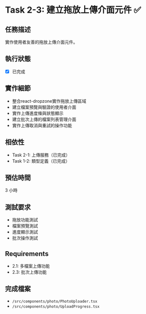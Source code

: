 # Task 2-3: 建立拖放上傳介面元件 ✅

## 任務描述
實作使用者友善的拖放上傳介面元件。

## 執行狀態
- [x] 已完成

## 實作細節
- 整合react-dropzone實作拖放上傳區域
- 建立檔案預覽與驗證的使用者介面
- 實作上傳進度條與狀態顯示
- 建立批次上傳的檔案列表管理介面
- 實作上傳取消與重試的操作功能

## 相依性
- Task 2-1: 上傳服務（已完成）
- Task 1-2: 類型定義（已完成）

## 預估時間
3 小時

## 測試要求
- 拖放功能測試
- 檔案預覽測試
- 進度顯示測試
- 批次操作測試

## Requirements
- 2.1: 多檔案上傳功能
- 2.3: 批次上傳功能

## 完成檔案
- `/src/components/photo/PhotoUploader.tsx`
- `/src/components/photo/UploadProgress.tsx`